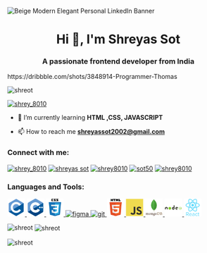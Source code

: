 ![Beige Modern Elegant Personal LinkedIn Banner](https://github.com/SHREOT/SHREOT/assets/136191807/11947a25-4fac-4e3e-802c-6c18d8a73a7d)

<h1 align="center">Hi 👋, I'm Shreyas Sot</h1>
<h3 align="center">A passionate frontend developer from India</h3>
https://dribbble.com/shots/3848914-Programmer-Thomas
<p align="left"> <img src="https://komarev.com/ghpvc/?username=shreot&label=Profile%20views&color=0e75b6&style=flat" alt="shreot" /> </p>

<p align="left"> <a href="https://twitter.com/shrey_8010" target="blank"><img src="https://img.shields.io/twitter/follow/shrey_8010?logo=twitter&style=for-the-badge" alt="shrey_8010" /></a> </p>

- 🌱 I’m currently learning **HTML ,CSS, JAVASCRIPT**

- 📫 How to reach me **shreyassot2002@gmail.com**

<h3 align="left">Connect with me:</h3>
<p align="left">
<a href="https://twitter.com/shrey_8010" target="blank"><img align="center" src="https://raw.githubusercontent.com/rahuldkjain/github-profile-readme-generator/master/src/images/icons/Social/twitter.svg" alt="shrey_8010" height="30" width="40" /></a>
<a href="https://linkedin.com/in/shreyas sot" target="blank"><img align="center" src="https://raw.githubusercontent.com/rahuldkjain/github-profile-readme-generator/master/src/images/icons/Social/linked-in-alt.svg" alt="shreyas sot" height="30" width="40" /></a>
<a href="https://www.codechef.com/users/shrey8010" target="blank"><img align="center" src="https://cdn.jsdelivr.net/npm/simple-icons@3.1.0/icons/codechef.svg" alt="shrey8010" height="30" width="40" /></a>
<a href="https://codeforces.com/profile/sot50" target="blank"><img align="center" src="https://raw.githubusercontent.com/rahuldkjain/github-profile-readme-generator/master/src/images/icons/Social/codeforces.svg" alt="sot50" height="30" width="40" /></a>
<a href="https://www.leetcode.com/shrey8010" target="blank"><img align="center" src="https://raw.githubusercontent.com/rahuldkjain/github-profile-readme-generator/master/src/images/icons/Social/leet-code.svg" alt="shrey8010" height="30" width="40" /></a>
</p>

<h3 align="left">Languages and Tools:</h3>
<p align="left"> <a href="https://www.cprogramming.com/" target="_blank" rel="noreferrer"> <img src="https://raw.githubusercontent.com/devicons/devicon/master/icons/c/c-original.svg" alt="c" width="40" height="40"/> </a> <a href="https://www.w3schools.com/cpp/" target="_blank" rel="noreferrer"> <img src="https://raw.githubusercontent.com/devicons/devicon/master/icons/cplusplus/cplusplus-original.svg" alt="cplusplus" width="40" height="40"/> </a> <a href="https://www.w3schools.com/css/" target="_blank" rel="noreferrer"> <img src="https://raw.githubusercontent.com/devicons/devicon/master/icons/css3/css3-original-wordmark.svg" alt="css3" width="40" height="40"/> </a> <a href="https://www.figma.com/" target="_blank" rel="noreferrer"> <img src="https://www.vectorlogo.zone/logos/figma/figma-icon.svg" alt="figma" width="40" height="40"/> </a> <a href="https://git-scm.com/" target="_blank" rel="noreferrer"> <img src="https://www.vectorlogo.zone/logos/git-scm/git-scm-icon.svg" alt="git" width="40" height="40"/> </a> <a href="https://www.w3.org/html/" target="_blank" rel="noreferrer"> <img src="https://raw.githubusercontent.com/devicons/devicon/master/icons/html5/html5-original-wordmark.svg" alt="html5" width="40" height="40"/> </a> <a href="https://developer.mozilla.org/en-US/docs/Web/JavaScript" target="_blank" rel="noreferrer"> <img src="https://raw.githubusercontent.com/devicons/devicon/master/icons/javascript/javascript-original.svg" alt="javascript" width="40" height="40"/> </a> <a href="https://www.mongodb.com/" target="_blank" rel="noreferrer"> <img src="https://raw.githubusercontent.com/devicons/devicon/master/icons/mongodb/mongodb-original-wordmark.svg" alt="mongodb" width="40" height="40"/> </a> <a href="https://nodejs.org" target="_blank" rel="noreferrer"> <img src="https://raw.githubusercontent.com/devicons/devicon/master/icons/nodejs/nodejs-original-wordmark.svg" alt="nodejs" width="40" height="40"/> </a> <a href="https://reactjs.org/" target="_blank" rel="noreferrer"> <img src="https://raw.githubusercontent.com/devicons/devicon/master/icons/react/react-original-wordmark.svg" alt="react" width="40" height="40"/> </a> </p>

<p><img align="left" src="https://github-readme-stats.vercel.app/api/top-langs?username=shreot&show_icons=true&locale=en&layout=compact" alt="shreot" /></p>

<p>&nbsp;<img align="center" src="https://github-readme-stats.vercel.app/api?username=shreot&show_icons=true&locale=en" alt="shreot" /></p>

<p><img align="center" src="https://github-readme-streak-stats.herokuapp.com/?user=shreot&" alt="shreot" /></p>

